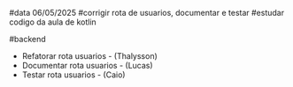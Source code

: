 #data 06/05/2025
#corrigir rota de usuarios, documentar e testar
#estudar codigo da aula de kotlin

#backend
- Refatorar rota usuarios - (Thalysson)
- Documentar rota usuarios - (Lucas)
- Testar rota usuarios - (Caio)
